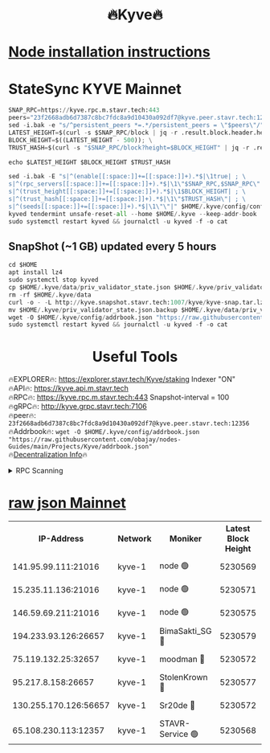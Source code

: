 <h1 align="center"> 🔥Kyve🔥</h1>

[Node installation instructions](https://github.com/obajay/nodes-Guides/tree/main/Projects/Kyve)
=
# StateSync KYVE Mainnet
```python
SNAP_RPC=https://kyve.rpc.m.stavr.tech:443
peers="23f2668adb6d7387c8bc7fdc8a9d10430a092df7@kyve.peer.stavr.tech:12356"
sed -i.bak -e "s/^persistent_peers *=.*/persistent_peers = \"$peers\"/" $HOME/.kyve/config/config.toml
LATEST_HEIGHT=$(curl -s $SNAP_RPC/block | jq -r .result.block.header.height); \
BLOCK_HEIGHT=$((LATEST_HEIGHT - 500)); \
TRUST_HASH=$(curl -s "$SNAP_RPC/block?height=$BLOCK_HEIGHT" | jq -r .result.block_id.hash)

echo $LATEST_HEIGHT $BLOCK_HEIGHT $TRUST_HASH

sed -i.bak -E "s|^(enable[[:space:]]+=[[:space:]]+).*$|\1true| ; \
s|^(rpc_servers[[:space:]]+=[[:space:]]+).*$|\1\"$SNAP_RPC,$SNAP_RPC\"| ; \
s|^(trust_height[[:space:]]+=[[:space:]]+).*$|\1$BLOCK_HEIGHT| ; \
s|^(trust_hash[[:space:]]+=[[:space:]]+).*$|\1\"$TRUST_HASH\"| ; \
s|^(seeds[[:space:]]+=[[:space:]]+).*$|\1\"\"|" $HOME/.kyve/config/config.toml
kyved tendermint unsafe-reset-all --home $HOME/.kyve --keep-addr-book
sudo systemctl restart kyved && journalctl -u kyved -f -o cat
```

## SnapShot (~1 GB) updated every 5 hours
```python
cd $HOME
apt install lz4
sudo systemctl stop kyved
cp $HOME/.kyve/data/priv_validator_state.json $HOME/.kyve/priv_validator_state.json.backup
rm -rf $HOME/.kyve/data
curl -o - -L http://kyve.snapshot.stavr.tech:1007/kyve/kyve-snap.tar.lz4 | lz4 -c -d - | tar -x -C $HOME/.kyve --strip-components 2
mv $HOME/.kyve/priv_validator_state.json.backup $HOME/.kyve/data/priv_validator_state.json
wget -O $HOME/.kyve/config/addrbook.json "https://raw.githubusercontent.com/obajay/nodes-Guides/main/Projects/Kyve/addrbook.json"
sudo systemctl restart kyved && journalctl -u kyved -f -o cat
```

<h1 align="center"> Useful Tools</h1>

🔥EXPLORER🔥:     https://explorer.stavr.tech/Kyve/staking        Indexer "ON" \
🔥API🔥: 			 		https://kyve.api.m.stavr.tech \
🔥RPC🔥:          https://kyve.rpc.m.stavr.tech:443	              Snapshot-interval = 100 \
🔥gRPC🔥:         http://kyve.grpc.stavr.tech:7106 \
🔥peer🔥:					`23f2668adb6d7387c8bc7fdc8a9d10430a092df7@kyve.peer.stavr.tech:12356` \
🔥Addrbook🔥:    ```wget -O $HOME/.kyve/config/addrbook.json "https://raw.githubusercontent.com/obajay/nodes-Guides/main/Projects/Kyve/addrbook.json"``` \
🔥[Decentralization Info](https://github.com/obajay/StateSync-snapshots/tree/main/Projects/Kyve/Decentralization)🔥

<details>
<summary>RPC Scanning</summary>

<h2 align="center"> We scan nodes in real time every 4 hours. And we provide the final result of RPC endpoints.
We cannot influence the operation of these nodes in any way. </h2>


```python
If Voting Power is higher than 0 --> then the Node is a validator of the network and may be subject to attack and be a potential threat to the chain.
```
```python
We marked such validators with a red symbol
```

</details>

[raw json Mainnet](https://rpc-check.kyvem.stavr.tech/kyvem/rpc-kyvem-result.json)
=



<table><tr><th>IP-Address</th><th>Network</th><th>Moniker</th><th>Latest Block Height</th><th>Earliest Block Height</th><th>Catching Up</th><th>Tx Index</th><th>Voting Power</th><th>Scan Time</th></tr><tr><td>141.95.99.111:21016</td><td>kyve-1</td><td>node 🟢</td><td>5230569</td><td>1</td><td>False</td><td>off</td><td>0</td><td>2024-03-05T17:33:57.423521460UTC</td></tr><tr><td>15.235.11.136:21016</td><td>kyve-1</td><td>node 🟢</td><td>5230571</td><td>1</td><td>False</td><td>off</td><td>0</td><td>2024-03-05T17:34:12.283562173UTC</td></tr><tr><td>146.59.69.211:21016</td><td>kyve-1</td><td>node 🟢</td><td>5230575</td><td>1</td><td>False</td><td>off</td><td>0</td><td>2024-03-05T17:34:31.843195127UTC</td></tr><tr><td>194.233.93.126:26657</td><td>kyve-1</td><td>BimaSakti_SG 🔴</td><td>5230579</td><td>2646001</td><td>False</td><td>off</td><td>651</td><td>2024-03-05T17:34:59.736015154UTC</td></tr><tr><td>75.119.132.25:32657</td><td>kyve-1</td><td>moodman 🔴</td><td>5230572</td><td>5130572</td><td>False</td><td>off</td><td>6865</td><td>2024-03-05T17:34:15.200429295UTC</td></tr><tr><td>95.217.8.158:26657</td><td>kyve-1</td><td>StolenKrown 🔴</td><td>5230577</td><td>5193501</td><td>False</td><td>on</td><td>2499</td><td>2024-03-05T17:34:48.563708179UTC</td></tr><tr><td>130.255.170.126:56657</td><td>kyve-1</td><td>Sr20de 🔴</td><td>5230572</td><td>5217201</td><td>False</td><td>off</td><td>5954</td><td>2024-03-05T17:34:12.685016583UTC</td></tr><tr><td>65.108.230.113:12357</td><td>kyve-1</td><td>STAVR-Service 🟢</td><td>5230568</td><td>5229901</td><td>False</td><td>on</td><td>0</td><td>2024-03-05T17:33:51.074267359UTC</td></tr></table>
